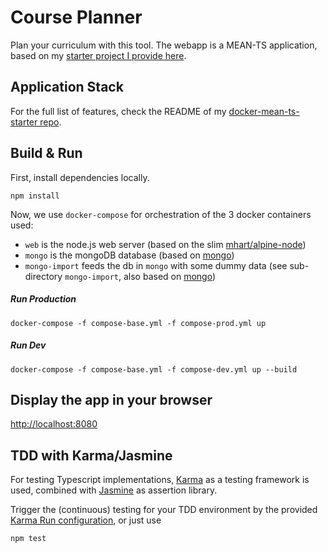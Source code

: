 # Course Planner

Plan your curriculum with this tool. The webapp is a MEAN-TS application, based on my [starter project I provide here](https://github.com/alex-gru/docker-MEAN-ts-starter). 

## Application Stack
For the full list of features, check the README of my [docker-mean-ts-starter repo](https://github.com/alex-gru/docker-MEAN-ts-starter).

## Build & Run
First, install dependencies locally. 

`npm install`

Now, we use `docker-compose` for orchestration of the 3 docker containers used:

- `web` is the node.js web server (based on the slim [mhart/alpine-node](https://hub.docker.com/r/mhart/alpine-node/))
- `mongo` is the mongoDB database (based on [mongo](https://hub.docker.com/_/mongo/))
- `mongo-import` feeds the db in `mongo` with some dummy data (see sub-directory `mongo-import`, also based on [mongo](https://hub.docker.com/_/mongo/))

##### Run Production
`docker-compose -f compose-base.yml -f compose-prod.yml up`

##### Run Dev
`docker-compose -f compose-base.yml -f compose-dev.yml up --build`


## Display the app in your browser

[http://localhost:8080](http://localhost:8080)

## TDD with Karma/Jasmine

For testing Typescript implementations, [Karma](https://karma-runner.github.io/1.0/index.html) as a testing framework is used, combined with [Jasmine](https://jasmine.github.io/2.5/node.html) as assertion library. 

Trigger the (continuous) testing for your TDD environment by the provided [Karma Run configuration](.idea/runConfigurations/karma_test.xml), or just use

`npm test`
